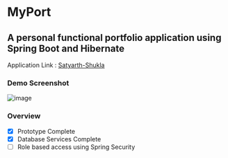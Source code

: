 # MyPort
## A personal functional portfolio application using Spring Boot and Hibernate

Application Link : [Satyarth-Shukla](http://iamsaty.us-east-2.elasticbeanstalk.com/)

### Demo Screenshot
![image](https://user-images.githubusercontent.com/34190266/78484352-3e11a480-7764-11ea-9921-d3965bbd34fa.png)

### Overview 
- [x] Prototype Complete
- [x] Database Services Complete
- [ ] Role based access using Spring Security
